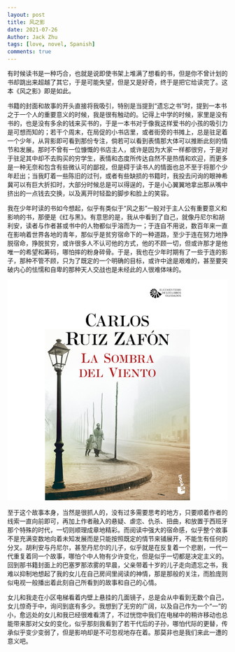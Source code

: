 ```yaml
---
layout: post
title: 风之影
date: 2021-07-26
Author: Jack Zhu
tags: [love, novel, Spanish]
comments: true
---
```

有时候读书是一种巧合，也就是说即使书架上堆满了想看的书，但是你不曾计划的书却跳出来超越了其它，于是可能失望，但是又是好奇，终于是把它给读完了。这本《风之影》即是如此。

书籍的封面和故事的开头直接将我吸引，特别是当提到“遗忘之书”时，提到一本书之于一个人的重要意义的时候，我是很有触动的。记得上中学的时候，家里是没有书的，也是没有多余的钱来买书的，于是一本书对于像我这样爱书的小孩的吸引力是可想而知的；若干个周末，在局促的小书店里，或者街旁的书摊上，总是驻足着一个少年，从背影即可看到那份专注，倘若可以看到表情那大体可以推断此刻的情节和发展。那时不曾有一位慷慨的书店主人，或许是因为大家一样都很穷，于是对于驻足其中却不去购买的穷学生，表情和态度所传达自然不是热情和欢迎，而更多是一种无奈和包含有些微认可的鄙视，但是碍于读书人的情面也总不至于将那个少年赶出；当我盯着一些陈旧的过刊，或者有些缺损的书籍时，我投去问询的眼神希冀可以有巨大折扣时，大部分时候总是可以得逞的，于是小心翼翼地拿出那从嘴中挤出的一点钱去交换，以及离开时轻盈的脚步和脸上的笑容。

我在少年时读的书如今想起，似乎有类似于“风之影”一般对于主人公有重要意义和影响的书，那便是《红与黑》。有意思的是，我从中看到了自己，就像丹尼尔和胡利安，读者与作者甚或书中的人物都似乎溶而为一；于连自不用说，数百年来一直在影响着世界各地的青年，那似乎是贫穷宿命下的一种道路，至少于连在努力地挣脱宿命，挣脱贫穷，或许很多人不认可他的方式，他的不顾一切，但或许那才是他唯一的希望和筹码，哪怕摔的粉身碎骨。于是，我也在少年时期有了一些于连的影子，那种不管不顾，只为了既定的一个明确的目标，或许中途是艰难的，甚至要突破内心的怯懦和自卑的那种天人交战也是未经此的人很难体味的。

![shadow of wind](../assets/images/shadow_wind.jpg)

至于这个故事本身，当然是很抓人的，没有过多需要思考的地方，只要顺着作者的线索一直向前即可，再加上作者融入的悬疑、虐恋、仇杀、扭曲，和放置于西班牙那个特殊的时代，一切则顺理成章地精彩。而阅读中强大的宿命感，似乎整个故事不是充满变数地向着未知发展而是只能按照既定的情节来铺展开，不能生有任何的分叉。胡利安与丹尼尔，甚至丹尼尔的儿子，似乎就是在反复着一个悲剧，一代一代重复着同一个故事，哪怕个中人物有少许变化，但是似乎一切都是决定主义的。回到那书籍封面上的巴塞罗那浓雾的早晨，父亲带着十岁的儿子走向遗忘之书，我难以抑制地想起了我的女儿在自己房间里阅读的神情，那是那般的关注，而脸庞则似电视一般播出着此刻自己所看到的故事和自己的心情。

女儿和我走在小区电梯看着内壁上悬挂的几面镜子，总是会从中看到无数个自己，女儿惊奇于中，询问到底有多少。我想到了无穷的广阔，以及自己作为一个“一”的小，愈远处的女儿和我已经很难看清了，不过恍惚中我们在电梯中的稍许移动也总能带来那对父女的变化，似乎那刻我看到了若干代后的子孙，哪怕代际的更替，传承似乎变少变弱了，但是影响却是不可忽视地存在着。那莫非也是我们来此一遭的意义吧。
